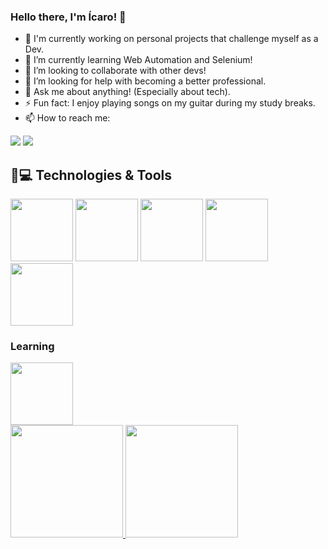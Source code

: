### Hello there, I'm Ícaro! 👋

- 🔭 I'm currently working on personal projects that challenge myself as a Dev.
- 🌱 I’m currently learning Web Automation and Selenium!
- 👯 I’m looking to collaborate with other devs!
- 🤔 I’m looking for help with becoming a better professional.
- 💬 Ask me about anything! (Especially about tech).
- ⚡ Fun fact: I enjoy playing songs on my guitar during my study breaks.
- 📫 How to reach me:
         
<div>
<a href = "icaromeddev@gmail.com"><img src="https://img.shields.io/badge/Gmail-D14836?style=for-the-badge&logo=gmail&logoColor=white" target="_blank"></a>
<a href="https://www.linkedin.com/in/icaromed" target="_blank"><img src="https://img.shields.io/badge/-LinkedIn-%230077B5?style=for-the-badge&logo=linkedin&logoColor=white" target="_blank"></a>   
</div>

## 🚀💻 Technologies & Tools
<link rel="stylesheet" href="https://cdn.jsdelivr.net/gh/devicons/devicon@v2.15.1/devicon.min.css">
          
<img src="https://cdn.jsdelivr.net/gh/devicons/devicon@latest/icons/java/java-original.svg" width=100 height=100> <img src="https://cdn.jsdelivr.net/gh/devicons/devicon@latest/icons/cplusplus/cplusplus-original.svg" width=100 height=100/> <img src="https://cdn.jsdelivr.net/gh/devicons/devicon/icons/python/python-original-wordmark.svg" width=100 height=100> 
<img src="https://cdn.jsdelivr.net/gh/devicons/devicon/icons/git/git-original-wordmark.svg" width=100 height=100> <img src="https://cdn.jsdelivr.net/gh/devicons/devicon/icons/github/github-original-wordmark.svg" width=100 height=100>
          
### Learning 
<img src="https://cdn.jsdelivr.net/gh/devicons/devicon@latest/icons/selenium/selenium-original.svg" width=100 height=100>

<div>
  <a href="https://github.com/icaromed">
  <img height="180em" src="https://github-readme-stats.vercel.app/api/top-langs/?username=icaromed&layout=compact&langs_count=7&theme=dracula"/>
  <img height="180em" src="https://github-readme-stats.vercel.app/api?username=icaromed&show_icons=true&theme=dracula&include_all_commits=true&count_private=true"/>
</div>
